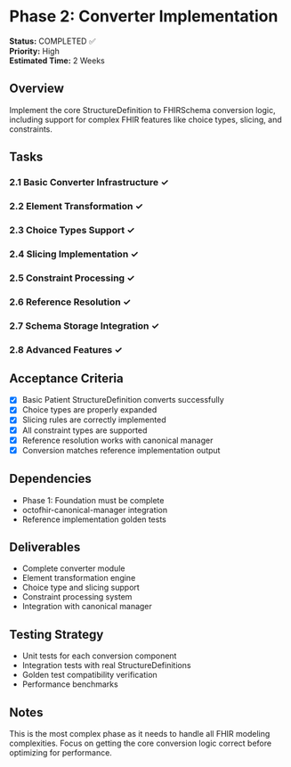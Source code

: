 # Phase 2: Converter Implementation

**Status:** COMPLETED ✅  
**Priority:** High  
**Estimated Time:** 2 Weeks  

## Overview
Implement the core StructureDefinition to FHIRSchema conversion logic, including support for complex FHIR features like choice types, slicing, and constraints.

## Tasks

### 2.1 Basic Converter Infrastructure ✓

### 2.2 Element Transformation ✓

### 2.3 Choice Types Support ✓

### 2.4 Slicing Implementation ✓

### 2.5 Constraint Processing ✓

### 2.6 Reference Resolution ✓

### 2.7 Schema Storage Integration ✓

### 2.8 Advanced Features ✓

## Acceptance Criteria
- [x] Basic Patient StructureDefinition converts successfully
- [x] Choice types are properly expanded
- [x] Slicing rules are correctly implemented
- [x] All constraint types are supported
- [x] Reference resolution works with canonical manager
- [x] Conversion matches reference implementation output

## Dependencies
- Phase 1: Foundation must be complete
- octofhir-canonical-manager integration
- Reference implementation golden tests

## Deliverables
- Complete converter module
- Element transformation engine
- Choice type and slicing support
- Constraint processing system
- Integration with canonical manager

## Testing Strategy
- Unit tests for each conversion component
- Integration tests with real StructureDefinitions
- Golden test compatibility verification
- Performance benchmarks

## Notes
This is the most complex phase as it needs to handle all FHIR modeling complexities. Focus on getting the core conversion logic correct before optimizing for performance.
